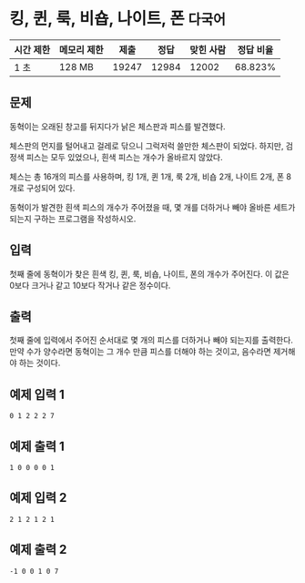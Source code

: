 # 킹, 퀸, 룩, 비숍, 나이트, 폰 ```다국어```
|시간 제한	|메모리 제한|	제출	|정답|	맞힌 사람|	정답 비율|
|---|---|---|---|---|---|
|1 초	|128 MB|	19247	|12984	|12002	|68.823%|

## 문제

동혁이는 오래된 창고를 뒤지다가 낡은 체스판과 피스를 발견했다.

체스판의 먼지를 털어내고 걸레로 닦으니 그럭저럭 쓸만한 체스판이 되었다. 하지만, 검정색 피스는 모두 있었으나, 흰색 피스는 개수가 올바르지 않았다.

체스는 총 16개의 피스를 사용하며, 킹 1개, 퀸 1개, 룩 2개, 비숍 2개, 나이트 2개, 폰 8개로 구성되어 있다.

동혁이가 발견한 흰색 피스의 개수가 주어졌을 때, 몇 개를 더하거나 빼야 올바른 세트가 되는지 구하는 프로그램을 작성하시오.

## 입력

첫째 줄에 동혁이가 찾은 흰색 킹, 퀸, 룩, 비숍, 나이트, 폰의 개수가 주어진다. 이 값은 0보다 크거나 같고 10보다 작거나 같은 정수이다.

## 출력

첫째 줄에 입력에서 주어진 순서대로 몇 개의 피스를 더하거나 빼야 되는지를 출력한다. 만약 수가 양수라면 동혁이는 그 개수 만큼 피스를 더해야 하는 것이고, 음수라면 제거해야 하는 것이다.

## 예제 입력 1

```
0 1 2 2 2 7
```

## 예제 출력 1

```
1 0 0 0 0 1
```
## 예제 입력 2

```
2 1 2 1 2 1
```

## 예제 출력 2

```
-1 0 0 1 0 7
```